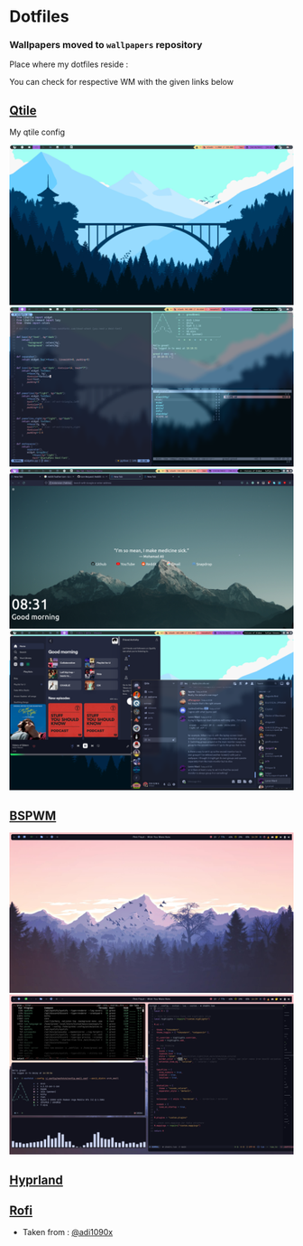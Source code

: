 # Dotfiles

### Wallpapers moved to `wallpapers` repository

Place where my dotfiles reside :

You can check for respective WM with the given links below

## [Qtile](https://github.com/greeid/.dotfiles/tree/main/qtile/.config/qtile)

My qtile config

![Qtile2](./qtile/.config/qtile/.screenshots/Qtile2.png)
![Qtile](./qtile/.config/qtile/./.screenshots/qtile.png)
![firefox](./qtile/.config/qtile/./.screenshots/firefox.png)
![spotify](./qtile/.config/qtile/./.screenshots/spotify.png)

## [BSPWM](https://github.com/greeid/.dotfiles/tree/main/bspwm/.config/bspwm)

![bspwm1](./bspwm/.config/bspwm/.screenshots/bspdesktop.png)
![bspwm1](./bspwm/.config/bspwm/.screenshots/bspwf.png)

## [Hyprland](https://github.com/greeid/.dotfiles/tree/main/hypr/.config/hypr)

<!-- ![hypr1](./hypr/.config/hypr/.screenshots/td-desktop.png) -->
<!-- ![hypr2](./hypr/.config/hypr/.screenshots/td-fetch_vi.png) -->

## [Rofi](./rofi/.config/rofi/)

- Taken from : [@adi1090x](https://github.com/adi1090x/rofi)

